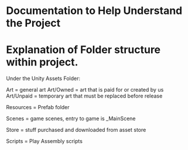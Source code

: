 Documentation to Help Understand the Project
============================================



Explanation of Folder structure within project.
===============================================

Under the Unity Assets Folder:

Art = general art
Art/Owned = art that is paid for or created by us
Art/Unpaid = temporary art that must be replaced before release

Resources = Prefab folder

Scenes = game scenes, entry to game is _MainScene

Store = stuff purchased and downloaded from asset store

Scripts = Play Assembly scripts
